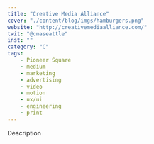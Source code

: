 ```yaml
---
title: "Creative Media Alliance"
cover: "./content/blog/imgs/hamburgers.png"
website: "http://creativemediaalliance.com/"
twit: "@cmaseattle"
inst: ""
category: "C"
tags:
    - Pioneer Square
    - medium
    - marketing
    - advertising
    - video
    - motion
    - ux/ui
    - engineering
    - print
---
```


Description
